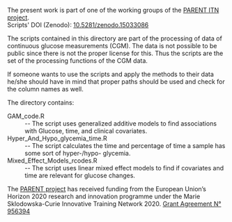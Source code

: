 <p>The present work is part of one of the working groups of the <a href='https://parenth2020.com/'>PARENT ITN project</a>.</br>
Scripts' DOI (Zenodo): <a href='10.5281/zenodo.15033086'> 10.5281/zenodo.15033086</a></p>

<p>The scripts contained in this directory are part of the processing of data of continuous glucose measurements (CGM).
The data is not possible to be public since there is not the proper license for this.
Thus the scripts are the set of the processing functions of the CGM data.

If someone wants to use the scripts and apply the methods to their data he/she should have in mind that proper paths should be used and check for the column names as well. </p>

<p>The directory contains:
 <dl>
  <dt>GAM_code.R</dt>
  <dd>-- The script uses generalized additive models to find associations with Glucose, time, and clinical covariates.</dd>
  <dt>Hyper_And_Hypo_glycemia_time.R</dt>
  <dd>-- The script calculates the time and percentage of time a sample has some sort of hyper-/hypo- glycemia.</dd>
  <dt>Mixed_Effect_Models_rcodes.R</dt>
  <dd>-- The script uses linear mixed effect models to find if covariates and time are relevant for glucose changes.</dd>
</dl> 
</p>

<p>The <a href='https://parenth2020.com/'>PARENT project</a> has received funding from the European Union’s Horizon 2020 research and innovation programme under the Marie Sklodowska-Curie Innovative Training Network 2020. <a href='https://cordis.europa.eu/project/id/956394'>Grant Agreement N° 956394</a></p>